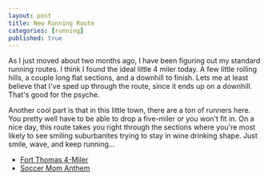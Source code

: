 ```yaml
---
layout: post
title: New Running Route
categories: [running]
published: true
---
```


As I just moved about two months ago, I have been figuring out my standard running routes.  I think I found the ideal little 4 miler today.  A few little rolling hills, a couple long flat sections, and a downhill to finish.  Lets me at least believe that I've sped up through the route, since it ends up on a downhill.  That's good for the psyche.

Another cool part is that in this little town, there are a ton of runners here.  You pretty well have to be able to drop a five-miler or you won't fit in.  On a nice day, this route takes you right through the sections where you're most likely to see smiling suburbanites trying to stay in wine drinking shape.  Just smile, wave, and keep running...

* [Fort Thomas 4-Miler](https://connect.garmin.com/course/embed/11734474)
* [Soccer Mom Anthem](https://www.youtube.com/watch?v=xK_XWH7Ryd4)